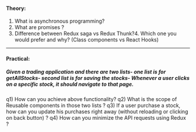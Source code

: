 #### Theory:

1. What is asynchronous programming?
2. What are promises ?
3. Difference between Redux saga vs Redux Thunk?4. Which one you would prefer and why? (Class components vs React Hooks)

---

#### Practical:

##### Given a trading application and there are two lists- one list is for getAllStocks- second list is for saving the stocks- Whenever a user clicks on a specific stock, it should navigate to that page.

q1) How can you achieve above functionality?
q2) What is the scope of Reusable components in those two lists ?
q3) If a user purchase a stock, how can you update his purchases right away (without reloading or clicking on back button) ?
q4) How can you minimize the API requests using Redux ?
